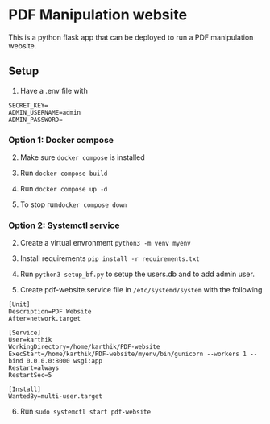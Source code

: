 # PDF Manipulation website

This is a python flask app that can be deployed to run a PDF manipulation website.

## Setup

1. Have a .env file with

```
SECRET_KEY=
ADMIN_USERNAME=admin
ADMIN_PASSWORD=
```

### Option 1: Docker compose

2. Make sure `docker compose` is installed

3. Run `docker compose build`

4. Run `docker compose up -d`

5. To stop run`docker compose down`

### Option 2: Systemctl service

2. Create a virtual envronment `python3 -m venv myenv`

3. Install requirements `pip install -r requirements.txt`

4. Run `python3 setup_bf.py` to setup the users.db and to add admin user.

5. Create pdf-website.service file in `/etc/systemd/system` with the following

```
[Unit]
Description=PDF Website
After=network.target

[Service]
User=karthik
WorkingDirectory=/home/karthik/PDF-website
ExecStart=/home/karthik/PDF-website/myenv/bin/gunicorn --workers 1 --bind 0.0.0.0:8000 wsgi:app
Restart=always
RestartSec=5

[Install]
WantedBy=multi-user.target
```

6. Run `sudo systemctl start pdf-website`
